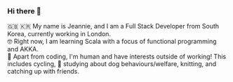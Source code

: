 

<!--
**beannie-j/beannie-j** is a ✨ _special_ ✨ repository because its `README.md` (this file) appears on your GitHub profile.

Here are some ideas to get you started:

- 🔭 I’m currently working on ...
- 🌱 I’m currently learning ...
- 👯 I’m looking to collaborate on ...
- 🤔 I’m looking for help with ...
- 💬 Ask me about ...
- 📫 How to reach me: ...
- 😄 Pronouns: ...
- ⚡ Fun fact: ...
-->
### Hi there 👋
:uk: :kr: My name is Jeannie, and I am a Full Stack Developer from South Korea, currently working in London.  
:nerd_face: Right now, I am learning Scala with a focus of functional programming and AKKA.  
:honey_pot: Apart from coding, I'm human and have interests outside of working! This includes cycling, :dog: studying about dog behaviours/welfare, knitting, and catching up with friends. 

